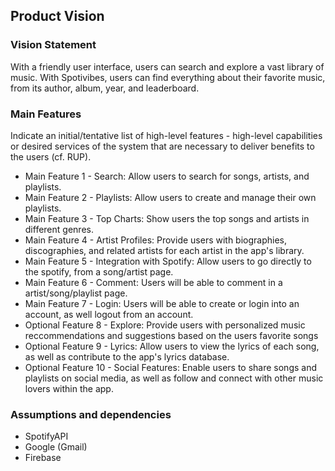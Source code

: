 
## Product Vision

### Vision Statement

With a friendly user interface, users can search and explore a vast library of music. With Spotivibes, users can find everything about their favorite music, from its author, album, year, and leaderboard.


### Main Features
Indicate an  initial/tentative list of high-level features - high-level capabilities or desired services of the system that are necessary to deliver benefits to the users (cf. RUP).
 - Main Feature 1 - Search: Allow users to search for songs, artists, and playlists.
 - Main Feature 2 - Playlists: Allow users to create and manage their own playlists.
 - Main Feature 3 - Top Charts: Show users the top songs and artists in different genres.
 - Main Feature 4 - Artist Profiles: Provide users with biographies, discographies, and related artists
 for each artist in the app's library.
 - Main Feature 5 - Integration with Spotify:  Allow users to go directly to the spotify, from a song/artist page.
 - Main Feature 6 - Comment: Users will be able to comment in a artist/song/playlist page.
 - Main Feature 7 - Login: Users will be able to create or login into an account, as well logout from an account. 
 - Optional Feature 8 - Explore: Provide users with personalized music reccommendations
 and suggestions based on the users favorite songs
 - Optional Feature 9 - Lyrics: Allow users to view the lyrics of each song, as well as contribute to the app's lyrics database.
 - Optional Feature 10 - Social Features: Enable users to share songs and playlists on social media, as well as follow and connect 
with other music lovers within the app.

### Assumptions and dependencies

- SpotifyAPI
- Google (Gmail)
- Firebase
